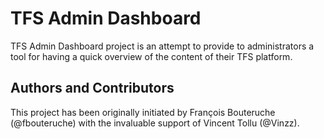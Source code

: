 # TFS Admin Dashboard

TFS Admin Dashboard project is an attempt to provide to administrators a tool for having a quick overview of the content of their TFS platform.

## Authors and Contributors

This project has been originally initiated by François Bouteruche (@fbouteruche) with the invaluable support of Vincent Tollu (@Vinzz).

